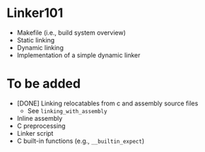 # Linker101

* Makefile (i.e., build system overview)
* Static linking
* Dynamic linking
* Implementation of a simple dynamic linker

# To be added

* [DONE] Linking relocatables from c and assembly source files
    * See `linking_with_assembly`
* Inline assembly
* C preprocessing
* Linker script
* C built-in functions (e.g., `__builtin_expect`)
